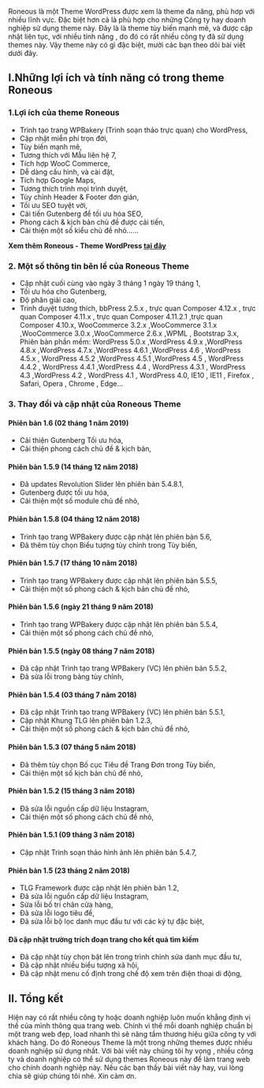 Roneous là một Theme WordPress được xem là theme đa năng, phù hơp với nhiều lĩnh vực. Đặc biệt hơn cả là phù hợp cho những Công ty hay doanh nghiệp sử dụng theme này. Đây là là theme tùy biến mạnh mẽ, và được cập nhật liên tục, với nhiều tính năng , do đó có rất nhiều công ty đã sử dụng themes này.  Vậy theme này có gì đặc biệt, mười các bạn theo dõi bài viết dưới đây.

## I.Những lợi ích và  tính năng có trong theme Roneous
### 1.Lợi ích của theme Roneous
- Trình tạo trang WPBakery (Trình soạn thảo trực quan) cho WordPress,
- Cập nhật miễn phí trọn đời,
- Tùy biến mạnh mẽ,
- Tương thích với Mẫu liên hệ 7,
- Tích hợp WooC Commerce,
- Dễ dàng cấu hình, và cài đặt,
- Tích hợp Google Maps,
- Tương thích trình mọi trình duyệt,
- Tùy chỉnh Header & Footer đơn giản,
- Tối ưu SEO tuyệt vời,
- Cải tiến Gutenberg để tối ưu hóa SEO,
- Phong cách & kịch bản chủ đề được cải tiến,
- Cải thiện một số kiểu chủ đề nhỏ......

**Xem thêm Roneous - Theme WordPress [tại đây](https://oabigroup.com/thiet-ke-website/)**

### 2. Một số thông tin bên lề của Roneous  Theme
- Cập nhật cuối cùng vào ngày 3 tháng 1 ngày 19 tháng 1,
- Tối ưu hóa cho Gutenberg,
- Độ phân giải cao,
- Trình duyệt tương thích,
bbPress 2.5.x , trực quan Composer 4.12.x , trực quan Composer 4.11.x , trực quan Composer 4.11.2.1 ,trực quan Composer 4.10.x, WooCommerce 3.2.x ,WooCommerce 3.1.x ,WooCommerce 3.0.x ,WooCommerce 2.6.x ,WPML , Bootstrap 3.x,
Phiên bản phần mềm: WordPress 5.0.x ,WordPress 4.9.x ,WordPress 4.8.x ,WordPress 4.7.x ,WordPress 4.6.1 ,WordPress 4.6 , WordPress 4.5.x , WordPress 4.5.2 ,WordPress 4.5.1 ,WordPress 4.5 , WordPress 4.4.2 , WordPress 4.4.1 ,WordPress 4.4 , WordPress 4.3.1 , WordPress 4.3 ,WordPress 4.2 , WordPress 4.1 , WordPress 4.0, IE10 , IE11 , Firefox , Safari, Opera , Chrome , Edge...
### 3. Thay đổi và cập nhật của Roneous  Theme
#### Phiên bản 1.6 (02 tháng 1 năm 2019)
- Cải thiện Gutenberg Tối ưu hóa,
- Cải thiện phong cách chủ đề & kịch bản,
#### Phiên bản 1.5.9 (14 tháng 12 năm 2018)
- Đã updates  Revolution Slider lên phiên bản 5.4.8.1,
- Gutenberg được tối ưu hóa,
- Cải thiện một số module chủ đề nhỏ,
#### Phiên bản 1.5.8 (04 tháng 12 năm 2018)
- Trình tạo trang WPBakery được cập nhật lên phiên bản 5.6,
- Đã thêm tùy chọn Biểu tượng tùy chỉnh trong Tùy biến,
#### Phiên bản 1.5.7 (17 tháng 10 năm 2018)
- Trình tạo trang WPBakery được cập nhật lên phiên bản 5.5.5,
- Cải thiện một số phong cách & kịch bản chủ đề nhỏ,
#### Phiên bản 1.5.6 (ngày 21 tháng 9 năm 2018)
- Trình tạo trang WPBakery được cập nhật lên phiên bản 5.5.4,
- Cải thiện một số phong cách chủ đề nhỏ,
#### Phiên bản 1.5.5 (ngày 08 tháng 7 năm 2018)
- Đã cập nhật Trình tạo trang WPBakery (VC) lên phiên bản 5.5.2,
- Đã sửa lỗi trong bảng tùy chỉnh,
#### Phiên bản 1.5.4 (03 tháng 7 năm 2018)
- Đã cập nhật Trình tạo trang WPBakery (VC) lên phiên bản 5.5.1,
- Cập nhật Khung TLG lên phiên bản 1.2.3,
- Cải thiện một số phong cách & kịch bản chủ đề nhỏ,
#### Phiên bản 1.5.3 (07 tháng 5 năm 2018)
- Đã thêm tùy chọn Bố cục Tiêu đề Trang Đơn trong Tùy biến,
- Cải thiện một số kịch bản chủ đề nhỏ,
#### Phiên bản 1.5.2 (15 tháng 3 năm 2018)
- Đã sửa lỗi nguồn cấp dữ liệu Instagram,
- Cải thiện một số phong cách chủ đề nhỏ,
#### Phiên bản 1.5.1 (09 tháng 3 năm 2018)
- Cập nhật Trình soạn thảo hình ảnh lên phiên bản 5.4.7,
#### Phiên bản 1.5 (23 tháng 2 năm 2018)
- TLG Framework được cập nhật lên phiên bản 1.2,
- Đã sửa lỗi nguồn cấp dữ liệu Instagram,
- Sửa lỗi bố trí chân cửa hàng,
- Đã sửa lỗi logo tiêu đề,
- Đã sửa lỗi bộ lọc danh mục đầu tư với các ký tự đặc biệt,
#### Đã cập nhật  trường trích đoạn trang cho kết quả tìm kiếm
- Đã cập nhật  tùy chọn bật lên trong trình chỉnh sửa danh mục đầu tư,
- Đã cập nhật  nhiều biểu tượng xã hội,
- Đã cập nhật  menu cố định trong chế độ xem trên điện thoại di động,
## II. Tổng kết
Hiện nay có rất nhiều công ty hoặc doanh nghiệp luôn muốn khẳng định vị thế của mình thông qua trang web. Chính vì thế mỗi doanh nghiệp chuẩn bị một trang web đẹp, load nhanh thì sẽ nâng tầm thương hiệu giữa công ty với khách hàng. Do đó Roneous  Theme là một trong những themes được nhiều doanh nghiệp sử dụng nhất. Với bài viết này chúng tôi hy vọng ,  nhiều công ty và doanh nghiệp có thể sử dụng themes Roneous này để làm trang web cho chính doanh nghiệp này. Nếu các bạn thấy bài viết này hay, vui lòng chia sẽ giúp chúng tôi nhé. Xin cảm ơn.